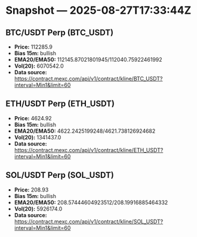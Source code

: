 # Snapshot — 2025-08-27T17:33:44Z

## BTC/USDT Perp (BTC_USDT)
- **Price:** 112285.9
- **Bias 15m:** bullish
- **EMA20/EMA50:** 112145.87021801945/112040.75922461992
- **Vol(20):** 6070542.0
- **Data source:** https://contract.mexc.com/api/v1/contract/kline/BTC_USDT?interval=Min1&limit=60

## ETH/USDT Perp (ETH_USDT)
- **Price:** 4624.92
- **Bias 15m:** bullish
- **EMA20/EMA50:** 4622.2425199248/4621.738126924682
- **Vol(20):** 1341437.0
- **Data source:** https://contract.mexc.com/api/v1/contract/kline/ETH_USDT?interval=Min1&limit=60

## SOL/USDT Perp (SOL_USDT)
- **Price:** 208.93
- **Bias 15m:** bullish
- **EMA20/EMA50:** 208.57444604923512/208.19916885464332
- **Vol(20):** 5926174.0
- **Data source:** https://contract.mexc.com/api/v1/contract/kline/SOL_USDT?interval=Min1&limit=60
